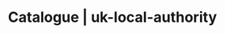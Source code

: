 ---
layout: dataset
title: Catalogue | uk-local-authority
data:
  id: uk-local-authority
  sharing: public
  topics:
    - health
    - timeline
  tags:
    - UTLA
    - Local Authority
    - cases
    - '#OpenDataSavesLives'
  licence: MIT
  createdAt: '2020-04-02T12:00Z'
  updatedAt: '2020-05-01T12:00Z'
  update_frequency: daily
  title: '#OpenDataSavesLives COVID-19 tools'
  author: ODI Leeds
  author_email: hello@odileeds.org
  url: 'https://odileeds.org/'
  maintainer: Stuart Lowe
  maintainer_email: stuart.lowe@odileeds.org
  description: 'Resources created as part of #OpenDataSavesLives at ODI Leeds.'
  resources:
    - type: vis
      format: html
      title: Local Authority COVID-19 dashboard
      description: >-
        A dashboard of confirmed cases split by Local Authority. The dashboard
        includes a graph, a hexagon cartogram of Local Authorities, and a
        timeline by Upper Tier Local Authority.
      url: 'https://odileeds.github.io/covid-19/LocalAuthorities/'
    - type: data
      format: json
      check_size: 59150
      temporal_coverage_from: '2020-01-30'
      temporal_coverage_to: '2020-05-01'
      title: Cumulative confirmed cases by UK Upper Tier Local Authority
      description: >-
        This is a processed version of Tom White's compiled UK data to reduce
        file size.
      url: >-
        https://raw.githubusercontent.com/odileeds/covid-19/master/LocalAuthorities/data/utla.json
  references:
    - url: >-
        https://github.com/tomwhite/covid-19-uk-data/blob/master/data/covid-19-cases-uk.csv
      description: >-
        Daily counts of confirmed cases for (upper tier) local authorities in
        England, health boards in Scotland and Wales, and local government
        district for Northern Ireland. Note that prior to 18 March 2020 Wales
        data was broken down by local authority, not heath board, and prior to
        27 March 2020 there were no breakdowns by area for Northern Ireland.

---